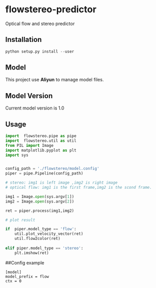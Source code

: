 # flowstereo-predictor
Optical flow and stereo predictor

## Installation
``` python
python setup.py install --user
```

## Model
This project use **Aliyun** to manage model files. 

## Model Version
Current model version is 1.0
 

## Usage
``` python
import  flowstereo.pipe as pipe
import  flowstereo.util as util
from PIL import Image
import matplotlib.pyplot as plt
import sys


config_path = './flowstereo/model.config'
piper = pipe.Pipeline(config_path)

# stereo: img1 is left image ,img2 is right image
# optical flow: img1 is the first frame,img2 is the scond frame.

img1 = Image.open(sys.argv[1])
img2 = Image.open(sys.argv[2])

ret = piper.process(img1,img2)

# plot result

if  piper.model_type == 'flow':
    util.plot_velocity_vector(ret)
    util.flow2color(ret)
    
elif piper.model_type == 'stereo':
    plt.imshow(ret)

```

##Config example
``` config
[model]
model_prefix = flow  
ctx = 0
```